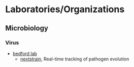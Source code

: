 # Laboratories/Organizations

## Microbiology

### Virus

- [bedford lab](http://bedford.io/)
    - [nextstrain](https://github.com/nextstrain), Real-time tracking of pathogen evolution
